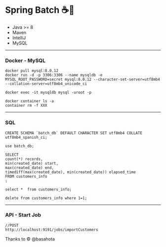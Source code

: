 # Spring Batch ☕🚀

- Java >= 8
- Maven
- IntelliJ
- MySQL

<hr>

### Docker - MySQL

```
docker pull mysql:8.0.12
docker run -d -p 3306:3306 --name mysqldb -e MYSQL_ROOT_PASSWORD=secret mysql:8.0.12 --character-set-server=utf8mb4 --collation-server=utf8mb4_unicode_ci

docker exec -it mysqldb mysql -uroot -p

docker container ls -a
container rm -f XXX
```
<hr>

### SQL
```
CREATE SCHEMA `batch_db` DEFAULT CHARACTER SET utf8mb4 COLLATE utf8mb4_spanish_ci;

use batch_db;

SELECT
count(*) records,
min(created_date) start,
max(created_date) end,
timediff(max(created_date), min(created_date)) elapsed_time
FROM customers_info
;

select *  from customers_info;

delete from customers_info where 1=1;
```

<hr>

### API - Start Job
```
//POST
http://localhost:9191/jobs/importCustomers
```

Thanks to &copy; @basahota